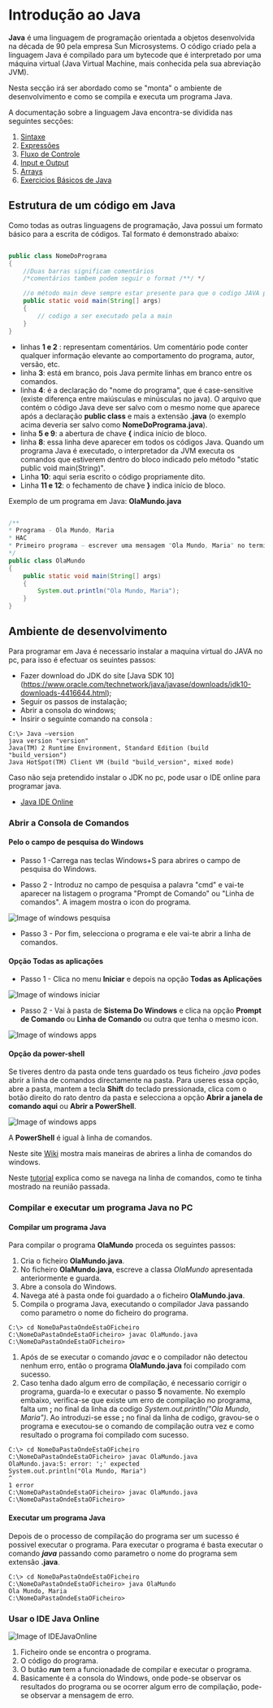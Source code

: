 # Introdução ao Java

**Java** é uma linguagem de programação orientada a objetos desenvolvida na década de 90 pela empresa Sun Microsystems. O código criado pela a linguagem Java é compilado para um bytecode que é interpretado por uma máquina virtual (Java Virtual Machine, mais conhecida pela sua abreviação JVM).

Nesta secção irá ser abordado como se "monta" o ambiente de desenvolvimento e como se compila e executa um programa Java.

A documentação sobre a linguagem Java encontra-se dividida nas seguintes secções:

1. [Sintaxe](/javasintaxe)
1. [Expressões](/javaexpressoes)
1. [Fluxo de Controle](/javafluxocontrole)
1. [Input e Output](/javainputoutput)
1. [Arrays](/javaArrays)
1. [Exercicios Básicos de Java](/javaexerciciosbasicos)

## Estrutura de um código em Java

Como todas as outras linguagens de programação, Java possui um formato básico para a escrita de
códigos. Tal formato é demonstrado abaixo:

```.java

public class NomeDoPrograma
{
    //Duas barras significam comentários
    /*comentários tambem podem seguir o format /**/ */

    //o método main deve sempre estar presente para que o codigo JAVA possa ser executado
    public static void main(String[] args)
    {
        // codigo a ser executado pela a main
    }
}
```

* linhas **1 e 2** : representam comentários. Um comentário pode conter qualquer informação elevante ao comportamento do programa, autor, versão, etc.
* linha **3**: está em branco, pois Java permite linhas em branco entre os comandos.
* linha **4**: é a declaração do "nome do programa", que é case-sensitive (existe diferença
  entre maiúsculas e minúsculas no java). O arquivo que contém o código Java deve ser salvo com
  o mesmo nome que aparece após a declaração **public class** e mais a extensão **.java** (o
  exemplo acima deveria ser salvo como **NomeDoPrograma.java**).
* linha **5 e 9**: a abertura de chave **\{** indica início de bloco.
* linha **8**: essa linha deve aparecer em todos os códigos Java. Quando um programa Java
é executado, o interpretador da JVM executa os comandos que estiverem dentro do
bloco indicado pelo método "static public void main(String)".
* Linha **10**: aqui seria escrito o código propriamente dito.
* Linha **11 e 12**: o fechamento de chave **\}** indica início de bloco.


Exemplo de um programa em Java:  **OlaMundo.java**

```.java 

/**
* Programa - Ola Mundo, Maria
* HAC
* Primeiro programa – escrever uma mensagem "Ola Mundo, Maria" no terminal.
*/
public class OlaMundo
{
    public static void main(String[] args)
    {
        System.out.println("Ola Mundo, Maria");
    }
}

```

## Ambiente de desenvolvimento

Para programar em Java é necessario instalar a maquina virtual do JAVA no pc, para isso é efectuar os seuintes passos:
* Fazer download do JDK do site [Java SDK 10] (https://www.oracle.com/technetwork/java/javase/downloads/jdk10-downloads-4416644.html);
* Seguir os passos de instalação;
* Abrir a consola do windows;
* Insirir o seguinte comando na consola : 

```console
C:\> Java –version
java version "version"
Java(TM) 2 Runtime Environment, Standard Edition (build "build_version")
Java HotSpot(TM) Client VM (build "build_version", mixed mode)
```
Caso não seja pretendido instalar o JDK no pc, pode usar o IDE online para programar java.

* [Java IDE Online](https://repl.it/repls/ExpertHarshUnits)

### Abrir a Consola de Comandos

#### Pelo o campo de pesquisa do Windows

* Passo 1 -Carrega nas teclas Windows+S para abrires o campo de pesquisa do Windows.

* Passo 2 - Introduz no campo de pesquisa a palavra "cmd" e vai-te aparecer na listagem o programa "Prompt de Comando" ou "Linha de comandos". A imagem mostra o icon do programa. 

![Image of windows pesquisa](/images/windows_search.png)

* Passo 3 - Por fim, selecciona o programa e ele vai-te abrir a linha de comandos.


#### Opção Todas as aplicações

* Passo 1 - Clica no menu **Iniciar** e depois na opção **Todas as Aplicações**

![Image of windows iniciar](/images/windows_iniciar.png)

* Passo 2 - Vai à pasta de **Sistema Do Windows** e clica na opção **Prompt de Comando** ou **Linha de Comando** ou outra que tenha o mesmo icon.

![Image of windows apps](/images/windows_apps.png)

#### Opção da power-shell

Se tiveres dentro da pasta onde tens guardado os teus ficheiro *.java* podes abrir a linha de comandos directamente na pasta.
Para useres essa opção, abre a pasta, mantem a tecla **Shift** do teclado pressionada, clica com o botão direito do rato dentro da pasta e selecciona a opção **Abrir a janela de comando aqui** ou **Abrir a PowerShell**.

![Image of windows apps](/images/windows_powershell.png)

A **PowerShell** é igual à linha de comandos.

Neste site [Wiki](https://pt.wikihow.com/Abrir-o-Prompt-de-Comando-no-Windows) mostra mais maneiras de abrires a linha de comandos do windows.

Neste [tutorial](https://medium.com/@adsonrocha/como-abrir-e-navegar-entre-pastas-com-o-prompt-de-comandos-do-windows-10-68750eae8f47) explica como se navega na linha de comandos, como te tinha mostrado na reunião passada.

### Compilar e executar um programa Java no PC

####  Compilar um programa Java

Para compilar o programa **OlaMundo** proceda os seguintes passos: 

1. Cria o ficheiro **OlaMundo.java**.
1. No ficheiro **OlaMundo.java**, escreve a classa _OlaMundo_ apresentada anteriormente e guarda.
1. Abre a consola do Windows.
1. Navega até à pasta onde foi guardado a o ficheiro **OlaMundo.java**.
1. Compila o programa Java, executando o compilador Java passando como parametro o nome do ficheiro do programa.
```console
C:\> cd NomeDaPastaOndeEstaOFicheiro
C:\NomeDaPastaOndeEstaOFicheiro> javac OlaMundo.java
C:\NomeDaPastaOndeEstaOFicheiro>
```
1. Após de se executar o comando _javac_ e o compilador não detectou nenhum erro, então o programa **OlaMundo.java** foi compilado com sucesso.
1. Caso tenha dado algum erro de compilação, é necessario corrigir o programa, guarda-lo e executar o passo **5** novamente. No exemplo embaixo, verifica-se que existe um erro de compilação no programa, falta um **;** no final da linha da codigo _System.out.println("Ola Mundo, Maria")_. Ao introduzi-se esse **;** no final da linha de codigo, gravou-se o programa e executou-se o comando de compilação outra vez e como resultado o programa foi compilado com sucesso.
```console
C:\> cd NomeDaPastaOndeEstaOFicheiro
C:\NomeDaPastaOndeEstaOFicheiro> javac OlaMundo.java
OlaMundo.java:5: error: ';' expected
System.out.println("Ola Mundo, Maria")
^
1 error
C:\NomeDaPastaOndeEstaOFicheiro> javac OlaMundo.java
C:\NomeDaPastaOndeEstaOFicheiro> 
```

#### Executar um programa Java

Depois de o processo de compilação do programa ser um sucesso é possivel executar o programa. Para executar o programa é basta executar o comando **_java_** passando como parametro o nome do programa sem extensão **.java**.

```console
C:\> cd NomeDaPastaOndeEstaOFicheiro
C:\NomeDaPastaOndeEstaOFicheiro> java OlaMundo
Ola Mundo, Maria
C:\NomeDaPastaOndeEstaOFicheiro> 
```

### Usar o IDE Java Online

![Image of IDEJavaOnline](/images/OlaMundo_JavaIDEOnline.png)

1. Ficheiro onde se encontra o programa.
1. O código do programa.
1. O butão **_run_** tem a funcionadade de compilar e executar o programa.
1. Basicamente é a consola do Windows, onde pode-se observar os resultados do programa ou se ocorrer algum erro de compilação, pode-se observar a mensagem de erro.




